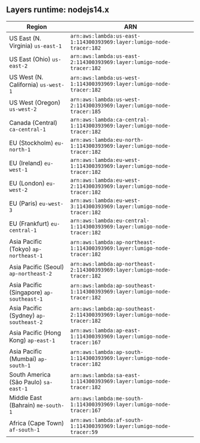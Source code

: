 Layers runtime: nodejs14.x
----
| Region | ARN |
| --- | --- |
|US East (N. Virginia)  `us-east-1`|`arn:aws:lambda:us-east-1:114300393969:layer:lumigo-node-tracer:182`|
|US East (Ohio)  `us-east-2`|`arn:aws:lambda:us-east-2:114300393969:layer:lumigo-node-tracer:182`|
|US West (N. California)  `us-west-1`|`arn:aws:lambda:us-west-1:114300393969:layer:lumigo-node-tracer:182`|
|US West (Oregon)  `us-west-2`|`arn:aws:lambda:us-west-2:114300393969:layer:lumigo-node-tracer:185`|
|Canada (Central)  `ca-central-1`|`arn:aws:lambda:ca-central-1:114300393969:layer:lumigo-node-tracer:182`|
|EU (Stockholm)  `eu-north-1`|`arn:aws:lambda:eu-north-1:114300393969:layer:lumigo-node-tracer:182`|
|EU (Ireland)  `eu-west-1`|`arn:aws:lambda:eu-west-1:114300393969:layer:lumigo-node-tracer:182`|
|EU (London)  `eu-west-2`|`arn:aws:lambda:eu-west-2:114300393969:layer:lumigo-node-tracer:182`|
|EU (Paris)  `eu-west-3`|`arn:aws:lambda:eu-west-3:114300393969:layer:lumigo-node-tracer:182`|
|EU (Frankfurt)  `eu-central-1`|`arn:aws:lambda:eu-central-1:114300393969:layer:lumigo-node-tracer:182`|
|Asia Pacific (Tokyo)  `ap-northeast-1`|`arn:aws:lambda:ap-northeast-1:114300393969:layer:lumigo-node-tracer:182`|
|Asia Pacific (Seoul)  `ap-northeast-2`|`arn:aws:lambda:ap-northeast-2:114300393969:layer:lumigo-node-tracer:182`|
|Asia Pacific (Singapore)  `ap-southeast-1`|`arn:aws:lambda:ap-southeast-1:114300393969:layer:lumigo-node-tracer:182`|
|Asia Pacific (Sydney)  `ap-southeast-2`|`arn:aws:lambda:ap-southeast-2:114300393969:layer:lumigo-node-tracer:182`|
|Asia Pacific (Hong Kong)  `ap-east-1`|`arn:aws:lambda:ap-east-1:114300393969:layer:lumigo-node-tracer:167`|
|Asia Pacific (Mumbai)  `ap-south-1`|`arn:aws:lambda:ap-south-1:114300393969:layer:lumigo-node-tracer:182`|
|South America (São Paulo)  `sa-east-1`|`arn:aws:lambda:sa-east-1:114300393969:layer:lumigo-node-tracer:182`|
|Middle East (Bahrain)  `me-south-1`|`arn:aws:lambda:me-south-1:114300393969:layer:lumigo-node-tracer:167`|
|Africa (Cape Town)  `af-south-1`|`arn:aws:lambda:af-south-1:114300393969:layer:lumigo-node-tracer:59`|
